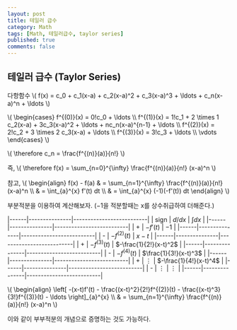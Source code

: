 ```yaml
---
layout: post
title: 테일러 급수
category: Math
tags: [Math, 테일러급수, taylor series]
published: true
comments: false
---
```


테일러 급수 (Taylor Series)
---

다항함수
\\( f(x) = c\_0 + c\_1(x-a) + c\_2(x-a)^2 + c\_3(x-a)^3 + \ldots + c\_n(x-a)^n + \ldots \\)

\\( \begin{cases} 
     f^{(0)}(x) = 0!c\_0 + \ldots
\\\\ f^{(1)}(x) = 1!c\_1 + 2 \times 1 c\_2(x-a) + 3c\_3(x-a)^2 + \ldots + nc\_n(x-a)^{n-1} + \ldots
\\\\ f^{(2)}(x) = 2!c\_2 + 3 \times 2 c\_3(x-a) + \ldots
\\\\ f^{(3)}(x) = 3!c\_3 + \ldots
\\\\ \vdots
\end{cases} \\)

\\( \therefore c\_n = \frac{f^{(n)}(a)}{n!} \\)

즉,
\\( \therefore f(x) = \sum\_{n=0}^{\infty} \frac{f^{(n)}(a)}{n!} (x-a)^n \\)

참고,
\\( \begin{align}
f(x) - f(a) & = \sum\_{n=1}^{\infty} \frac{f^{(n)}(a)}{n!} (x-a)^n 
\\\\ & = \int\_{a}^{x} f'(t) dt 
\\\\ & = \int\_{a}^{x} (-1)(-f'(t)) dt 
\end{align} \\)

부분적분을 이용하여 계산해보자. ($-1$을 적분할때는 x를 상수취급하여 더해준다.)

|------|---------------|--------------------------|
| sign | $d/dx$        | $\int dx$                |
|------|---------------|--------------------------|
| +    | $-f'(t)$      | $-1$                     |
|------|---------------|--------------------------|
| -    | $-f^{(2)}(t)$ | $x-t$                    |
|------|---------------|--------------------------|
| +    | $-f^{(3)}(t)$ | $-\frac{1}{2!}(x-t)^2$   |
|------|---------------|--------------------------|
| -    | $-f^{(4)}(t)$ | $\frac{1}{3!}(x-t)^3$    |
|------|---------------|--------------------------|
| +    | $\vdots$      | $-\frac{1}{4!}(x-t)^4$   |
|------|---------------|--------------------------|
| -    | $\vdots$      | $\vdots$                 |
|------|---------------|--------------------------|

\\( \begin{align} 
\left[ -(x-t)f'(t) - \frac{(x-t)^2}{2!}f^{(2)}(t) - \frac{(x-t)^3}{3!}f^{(3)}(t) - \ldots \right]\_{a}^{x} 
\\\\ & = \sum\_{n=1}^{\infty} \frac{f^{(n)}(a)}{n!} (x-a)^n
\\)

이와 같이 부부적분의 개념으로 증명하는 것도 가능하다.
